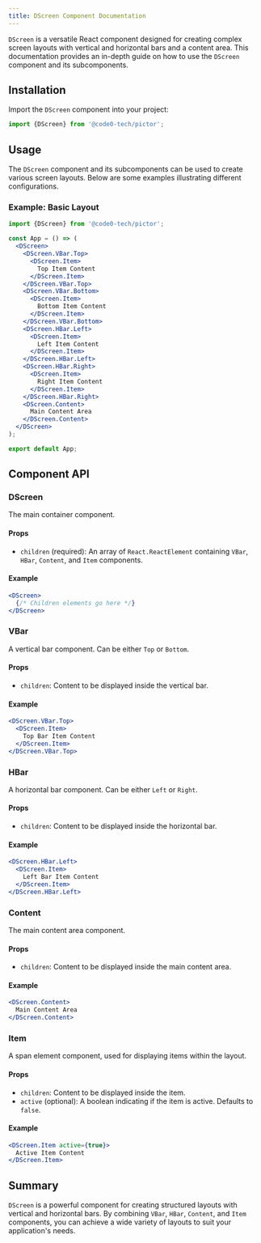 ```yaml
---
title: DScreen Component Documentation
---
```


`DScreen` is a versatile React component designed for creating complex screen layouts with vertical and horizontal bars and a content area. This documentation provides an in-depth guide on how to use the `DScreen` component and its subcomponents.

## Installation

Import the `DScreen` component into your project:

```javascript
import {DScreen} from '@code0-tech/pictor';
```

## Usage

The `DScreen` component and its subcomponents can be used to create various screen layouts. Below are some examples illustrating different configurations.

### Example: Basic Layout

```jsx
import {DScreen} from '@code0-tech/pictor';

const App = () => (
  <DScreen>
    <DScreen.VBar.Top>
      <DScreen.Item>
        Top Item Content
      </DScreen.Item>
    </DScreen.VBar.Top>
    <DScreen.VBar.Bottom>
      <DScreen.Item>
        Bottom Item Content
      </DScreen.Item>
    </DScreen.VBar.Bottom>
    <DScreen.HBar.Left>
      <DScreen.Item>
        Left Item Content
      </DScreen.Item>
    </DScreen.HBar.Left>
    <DScreen.HBar.Right>
      <DScreen.Item>
        Right Item Content
      </DScreen.Item>
    </DScreen.HBar.Right>
    <DScreen.Content>
      Main Content Area
    </DScreen.Content>
  </DScreen>
);

export default App;
```

## Component API

### DScreen

The main container component.

#### Props

- `children` (required): An array of `React.ReactElement` containing `VBar`, `HBar`, `Content`, and `Item` components.

#### Example

```jsx
<DScreen>
  {/* Children elements go here */}
</DScreen>
```

### VBar

A vertical bar component. Can be either `Top` or `Bottom`.

#### Props

- `children`: Content to be displayed inside the vertical bar.

#### Example

```jsx
<DScreen.VBar.Top>
  <DScreen.Item>
    Top Bar Item Content
  </DScreen.Item>
</DScreen.VBar.Top>
```

### HBar

A horizontal bar component. Can be either `Left` or `Right`.

#### Props

- `children`: Content to be displayed inside the horizontal bar.

#### Example

```jsx
<DScreen.HBar.Left>
  <DScreen.Item>
    Left Bar Item Content
  </DScreen.Item>
</DScreen.HBar.Left>
```

### Content

The main content area component.

#### Props

- `children`: Content to be displayed inside the main content area.

#### Example

```jsx
<DScreen.Content>
  Main Content Area
</DScreen.Content>
```

### Item

A span element component, used for displaying items within the layout.

#### Props

- `children`: Content to be displayed inside the item.
- `active` (optional): A boolean indicating if the item is active. Defaults to `false`.

#### Example

```jsx
<DScreen.Item active={true}>
  Active Item Content
</DScreen.Item>
```

## Summary

`DScreen` is a powerful component for creating structured layouts with vertical and horizontal bars. By combining `VBar`, `HBar`, `Content`, and `Item` components, you can achieve a wide variety of layouts to suit your application's needs.